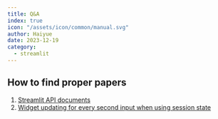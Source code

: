 ```yaml
---
title: Q&A
index: true
icon: "/assets/icon/common/manual.svg"
author: Haiyue
date: 2023-12-19
category:
  - streamlit
---
```


## How to find proper papers

01. [Streamlit API documents](https://docs.streamlit.io/library/api-reference)
02. [Widget updating for every second input when using session state](https://docs.streamlit.io/knowledge-base/using-streamlit/widget-updating-session-state)


